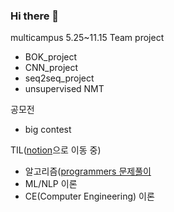 ### Hi there 👋

<!--
**Changyoon-Lee/Changyoon-Lee** is a ✨ _special_ ✨ repository because its `README.md` (this file) appears on your GitHub profile.

Here are some ideas to get you started:

- 🔭 I’m currently working on ...
- 🌱 I’m currently learning ...
- 👯 I’m looking to collaborate on ...
- 🤔 I’m looking for help with ...
- 💬 Ask me about ...
- 📫 How to reach me: ...
- 😄 Pronouns: ...
- ⚡ Fun fact: ...
-->



multicampus 5.25~11.15
Team project
- BOK_project
- CNN_project
- seq2seq_project
- unsupervised NMT

공모전
- big contest

TIL([notion](https://www.notion.so/changyoon/5ced0ead018149d384906330ce2306bd?v=42a1d8da8c5c414abf50573e4f784063)으로 이동 중)
- 알고리즘([programmers 문제풀이](https://github.com/Changyoon-Lee/TIL/tree/master/Algorithm)
- ML/NLP 이론
- CE(Computer Engineering) 이론
